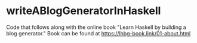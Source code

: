 # writeABlogGeneratorInHaskell
Code that follows along with the online book "Learn Haskell by building a blog generator." Book can be found at https://lhbg-book.link/01-about.html 
